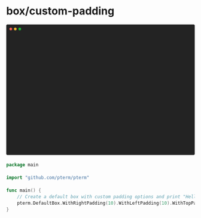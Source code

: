 # box/custom-padding

![Animation](animation.svg)

```go
package main

import "github.com/pterm/pterm"

func main() {
	// Create a default box with custom padding options and print "Hello, World!" inside it.
	pterm.DefaultBox.WithRightPadding(10).WithLeftPadding(10).WithTopPadding(2).WithBottomPadding(2).Println("Hello, World!")
}

```
